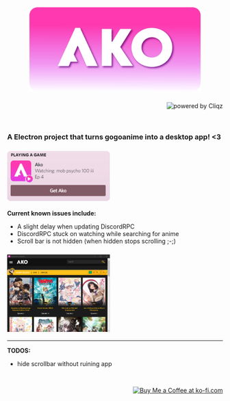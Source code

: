 
<h1 align="center"><img src="./imgs/banner.png" width="400"></h1>
<div align="right"> <img src="https://camo.githubusercontent.com/fabadd8b5a200291761524d925bdd73eee8a11c4dcc58044e99541d36fc05535/68747470733a2f2f696d672e736869656c64732e696f2f62616467652f636c69717a2d706f77657265642d626c75653f6c6f676f3d636c69717a267374796c653d666c61742d737175617265" alt="powered by Cliqz" data-canonical-src="https://img.shields.io/badge/cliqz-powered-blue?logo=cliqz&amp;style=flat-square" style="max-width: 100%;"> </div>

<p align="center">
&nbsp; 
</p>

<h3>A Electron project that turns gogoanime into a desktop app!  &lt;3 </h3>

<h3 align="left"><img src="./imgs/Capture.PNG" width="240"></h3>

**Current known issues include:**

- A slight delay when updating DiscordRPC
- DiscordRPC stuck on watching while searching for anime
- Scroll bar is not hidden (when hidden stops scrolling ;-;)



<h3 align="left"><img src="./imgs/window.png" width="240"></h3>

---

**TODOS:**
- hide scrollbar without ruining app

<p align="center">
&nbsp; 
</p>

<div align="right">
<a href='https://ko-fi.com/zoeebun' target='_blank'><img height='35' style='border:0px;height:46px;' src='https://az743702.vo.msecnd.net/cdn/kofi3.png?v=0' border='0' alt='Buy Me a Coffee at ko-fi.com' />
</div>

